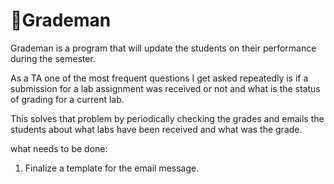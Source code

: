 # 🧙Grademan

Grademan is a program that will update the students on their performance during the semester.

As a TA one of the most frequent questions I get asked repeatedly is if a submission for a lab assignment was received or not and what is the status of grading for a current lab.

This solves that problem by periodically checking the grades and emails the students about what labs have been received and what was the grade.

what needs to be done:
 1. Finalize a template for the email message.
